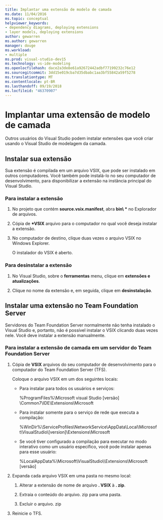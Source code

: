 ```yaml
---
title: Implantar uma extensão de modelo de camada
ms.date: 11/04/2016
ms.topic: conceptual
helpviewer_keywords:
- dependency diagrams, deploying extensions
- layer models, deploying extensions
author: gewarren
ms.author: gewarren
manager: douge
ms.workload:
- multiple
ms.prod: visual-studio-dev15
ms.technology: vs-ide-modeling
ms.openlocfilehash: dace2a3de8e61a92672442adbf77199232c76e12
ms.sourcegitcommit: 3dd15e019cba7d35dbabc1aa3bf55842a59f5278
ms.translationtype: MT
ms.contentlocale: pt-BR
ms.lasthandoff: 09/19/2018
ms.locfileid: "46370907"
---
```

# <a name="deploy-a-layer-model-extension"></a>Implantar uma extensão de modelo de camada

Outros usuários do Visual Studio podem instalar extensões que você criar usando o Visual Studio de modelagem da camada.

## <a name="install-your-extension"></a>Instalar sua extensão

Sua extensão é compilada em um arquivo VSIX, que pode ser instalado em outros computadores. Você também pode instalá-lo no seu computador de desenvolvimento, para disponibilizar a extensão na instância principal do Visual Studio.

### <a name="to-install-the-extension"></a>Para instalar a extensão

1.  No projeto que contém **source.vsix.manifest**, abra **bin\\ \***  no Explorador de arquivos.

2.  Cópia de  **\*VSIX** arquivo para o computador no qual você deseja instalar a extensão.

3.  No computador de destino, clique duas vezes o arquivo VSIX no Windows Explorer.

     O instalador do VSIX é aberto.

### <a name="to-uninstall-the-extension"></a>Para desinstalar a extensão

1.  No Visual Studio, sobre o **ferramentas** menu, clique em **extensões e atualizações**.

2.  Clique no nome da extensão e, em seguida, clique em **desinstalação**.

## <a name="install-an-extension-on-team-foundation-server"></a>Instalar uma extensão no Team Foundation Server

Servidores do Team Foundation Server normalmente não tenha instalado o Visual Studio e, portanto, não é possível instalar o VSIX clicando duas vezes nele. Você deve instalar a extensão manualmente.

### <a name="to-install-your-layer-extension-on-a-team-foundation-server-server"></a>Para instalar a extensão de camada em um servidor do Team Foundation Server

1.  Cópia de **VSIX** arquivos do seu computador de desenvolvimento para o computador do Team Foundation Server (TFS).

     Coloque o arquivo VSIX em um dos seguintes locais:

    -   Para instalar para todos os usuários e serviços:

         %ProgramFiles%\Microsoft visual Studio [versão] \Common7\IDE\Extensions\Microsoft

    -   Para instalar somente para o serviço de rede que executa a compilação:

         %WinDir%\ServiceProfiles\NetworkService\AppData\Local\Microsoft\VisualStudio\\[version]\Extensions\Microsoft

    -   Se você tiver configurado a compilação para executar no modo interativo como um usuário específico, você pode instalar apenas para esse usuário:

         %LocalAppData%\Microsoft\VisualStudio\\\Extensions\Microsoft [versão]

2.  Expanda cada arquivo VSIX em uma pasta no mesmo local:

    1.  Alterar a extensão de nome de arquivo **. VSIX** à **. zip**.

    2.  Extraia o conteúdo do arquivo. zip para uma pasta.

    3.  Excluir o arquivo. zip

3.  Reinicie o TFS.
